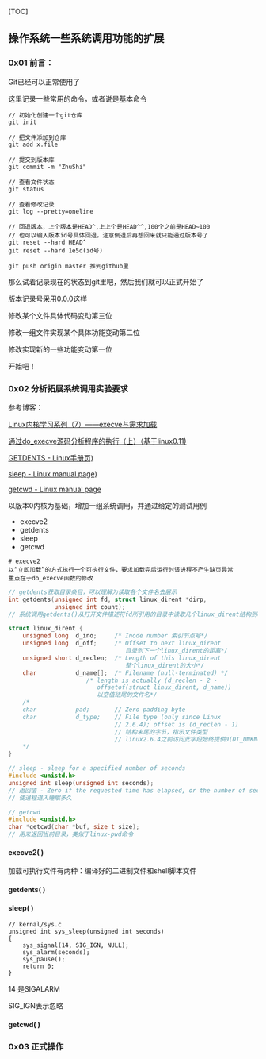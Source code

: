 [TOC]

## 操作系统一些系统调用功能的扩展

### 0x01 前言：

Git已经可以正常使用了

这里记录一些常用的命令，或者说是基本命令

```shell
// 初始化创建一个git仓库
git init

// 把文件添加到仓库
git add x.file

// 提交到版本库
git commit -m "ZhuShi"

// 查看文件状态
git status

// 查看修改记录
git log --pretty=oneline

// 回退版本，上个版本是HEAD^,上上个是HEAD^^,100个之前是HEAD~100
// 也可以输入版本id号具体回退，注意倒退后再想回来就只能通过版本号了
git reset --hard HEAD^
git reset --hard 1e5d(id号)

git push origin master 推到github里
```

那么试着记录现在的状态到git里吧，然后我们就可以正式开始了

版本记录号采用0.0.0这样

修改某个文件具体代码变动第三位

修改一组文件实现某个具体功能变动第二位

修改实现新的一些功能变动第一位

开始吧！



### 0x02 分析拓展系统调用实验要求

参考博客：

[Linux内核学习系列（7）——execve与需求加载](https://blog.csdn.net/m0_37637511/article/details/123905117?ops_request_misc=%7B%22request%5Fid%22%3A%22165551663516780357251734%22%2C%22scm%22%3A%2220140713.130102334.pc%5Fall.%22%7D&request_id=165551663516780357251734&biz_id=0&utm_medium=distribute.pc_search_result.none-task-blog-2~all~first_rank_ecpm_v1~rank_v31_ecpm-1-123905117-null-null.142^v17^pc_search_result_control_group,157^v15^new_3&utm_term=execve延迟加载&spm=1018.2226.3001.4187)

[通过do_execve源码分析程序的执行（上）（基于linux0.11)](https://cloud.tencent.com/developer/article/1507765)

[GETDENTS - Linux手册页)](https://www.onitroad.com/jc/linux/man-pages/linux/man2/getdents.2.html)

[sleep - Linux manual page)](https://www.man7.org/linux/man-pages/man3/sleep.3.html)

[getcwd - Linux manual page ](https://www.man7.org/linux/man-pages/man3/getcwd.3.html)

以版本0内核为基础，增加一组系统调用，并通过给定的测试用例

- execve2
- getdents
- sleep
- getcwd

```
# execve2
以“立即加载”的方式执行一个可执行文件，要求加载完后运行时该进程不产生缺页异常
重点在于do_execve函数的修改
```



```c
// getdents获取目录条目，可以理解为读取各个文件名去展示
int getdents(unsigned int fd, struct linux_dirent *dirp,
             unsigned int count);
// 系统调用getdents()从打开文件描述符fd所引用的目录中读取几个linux_dirent结构到dirp所指向的缓冲区中。参数count指定该缓冲区的大小

struct linux_dirent {
    unsigned long  d_ino;     /* Inode number 索引节点号*/
    unsigned long  d_off;     /* Offset to next linux_dirent 
    							 目录到下一个linux_dirent的距离*/
    unsigned short d_reclen;  /* Length of this linux_dirent 
								 整个linux_dirent的大小*/
    char           d_name[];  /* Filename (null-terminated) */
                      /* length is actually (d_reclen - 2 -
                         offsetof(struct linux_dirent, d_name))
                         以空值结尾的文件名*/
    /*
    char           pad;       // Zero padding byte
    char           d_type;    // File type (only since Linux
                              // 2.6.4); offset is (d_reclen - 1)
                              // 结构末尾的字节，指示文件类型
                              // linux2.6.4之前访问此字段始终提供0(DT_UNKNOWN)
    */
}
```



```c
// sleep - sleep for a specified number of seconds
#include <unistd.h>
unsigned int sleep(unsigned int seconds);
// 返回值 - Zero if the requested time has elapsed, or the number of seconds left to sleep, if the call was interrupted by a signal handler.
// 使进程进入睡眠多久
```



```c
// getcwd
#include <unistd.h>
char *getcwd(char *buf, size_t size);
// 用来返回当前目录，类似于linux-pwd命令
```



#### execve2( )

加载可执行文件有两种：编译好的二进制文件和shell脚本文件



#### getdents( )



#### sleep( )

```
// kernal/sys.c
unsigned int sys_sleep(unsigned int seconds)
{
	sys_signal(14, SIG_IGN, NULL);
	sys_alarm(seconds);
	sys_pause();
	return 0;
}
```

14 是SIGALARM

SIG_IGN表示忽略

#### getcwd( )



### 0x03 正式操作







